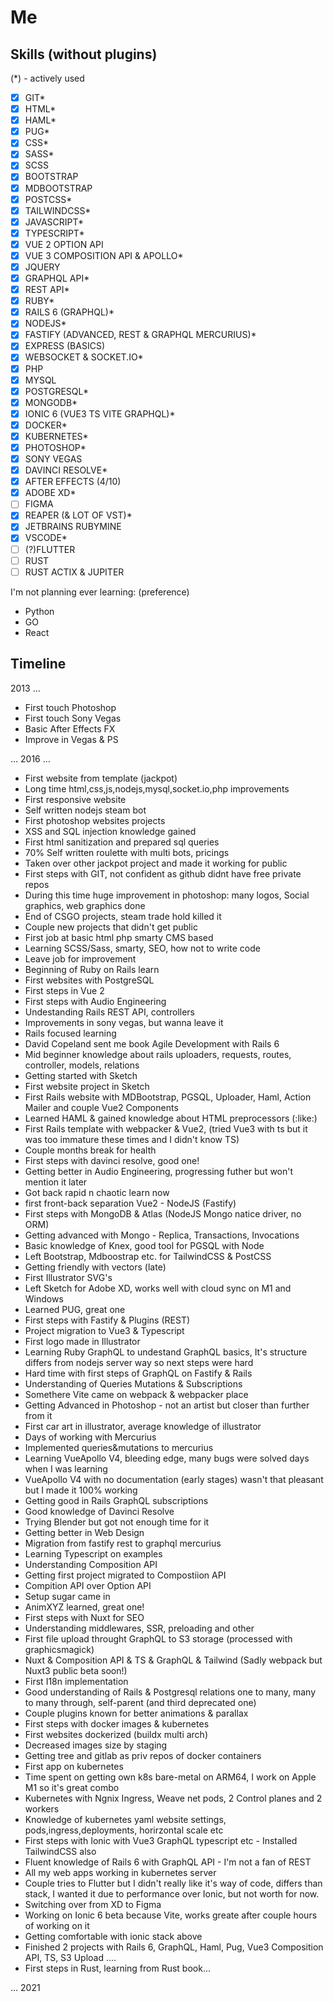 # Me

## Skills (without plugins)
(*) - actively used

- [x] GIT*
- [x] HTML*
- [x] HAML*
- [x] PUG*
- [x] CSS*
- [x] SASS*
- [x] SCSS
- [x] BOOTSTRAP
- [x] MDBOOTSTRAP
- [x] POSTCSS*
- [x] TAILWINDCSS*
- [x] JAVASCRIPT*
- [x] TYPESCRIPT*
- [x] VUE 2 OPTION API
- [x] VUE 3 COMPOSITION API & APOLLO*
- [x] JQUERY
- [x] GRAPHQL API*
- [x] REST API*
- [x] RUBY*
- [x] RAILS 6 (GRAPHQL)*
- [x] NODEJS*
- [x] FASTIFY (ADVANCED, REST & GRAPHQL MERCURIUS)*
- [x] EXPRESS (BASICS)
- [x] WEBSOCKET & SOCKET.IO*
- [x] PHP
- [x] MYSQL
- [x] POSTGRESQL*
- [x] MONGODB*
- [x] IONIC 6 (VUE3 TS VITE GRAPHQL)*
- [x] DOCKER*
- [x] KUBERNETES*
- [x] PHOTOSHOP*
- [x] SONY VEGAS
- [x] DAVINCI RESOLVE*
- [x] AFTER EFFECTS (4/10)
- [x] ADOBE XD*
- [ ] FIGMA
- [x] REAPER (& LOT OF VST)*
- [x] JETBRAINS RUBYMINE
- [x] VSCODE*
- [ ] (?)FLUTTER
- [ ] RUST
- [ ] RUST ACTIX & JUPITER

I'm not planning ever learning:
(preference)
- Python
- GO
- React

## Timeline

2013 ...

- First touch Photoshop
- First touch Sony Vegas
- Basic After Effects FX
- Improve in Vegas & PS

... 2016 ...

- First website from template (jackpot)
- Long time html,css,js,nodejs,mysql,socket.io,php improvements
- First responsive website
- Self written nodejs steam bot
- First photoshop websites projects
- XSS and SQL injection knowledge gained
- First html sanitization and prepared sql queries
- 70% Self written roulette with multi bots, pricings
- Taken over other jackpot project and made it working for public
- First steps with GIT, not confident as github didnt have free private repos
- During this time huge improvement in photoshop: many logos, Social graphics, web graphics done
- End of CSGO projects, steam trade hold killed it 
- Couple new projects that didn't get public
- First job at basic html php smarty CMS based
- Learning SCSS/Sass, smarty, SEO, how not to write code
- Leave job for improvement
- Beginning of Ruby on Rails learn
- First websites with PostgreSQL
- First steps in Vue 2
- First steps with Audio Engineering 
- Undestanding Rails REST API, controllers
- Improvements in sony vegas, but wanna leave it
- Rails focused learning
- David Copeland sent me book Agile Development with Rails 6
- Mid beginner knowledge about rails uploaders, requests, routes, controller, models, relations
- Getting started with Sketch
- First website project in Sketch
- First Rails website with MDBootstrap, PGSQL, Uploader, Haml, Action Mailer and couple Vue2 Components
- Learned HAML & gained knowledge about HTML preprocessors (:like:)
- First Rails template with webpacker & Vue2, (tried Vue3 with ts but it was too immature these times and I didn't know TS)
- Couple months break for health
- First steps with davinci resolve, good one!
- Getting better in Audio Engineering, progressing futher but won't mention it later
- Got back rapid n chaotic learn now 
- first front-back separation Vue2 - NodeJS (Fastify)
- First steps with MongoDB & Atlas (NodeJS Mongo natice driver, no ORM)
- Getting advanced with Mongo - Replica, Transactions, Invocations
- Basic knowledge of Knex, good tool for PGSQL with Node
- Left Bootstrap, Mdboostrap etc. for TailwindCSS & PostCSS
- Getting friendly with vectors (late)
- First Illustrator SVG's
- Left Sketch for Adobe XD, works well with cloud sync on M1 and Windows
- Learned PUG, great one
- First steps with Fastify & Plugins (REST)
- Project migration to Vue3 & Typescript
- First logo made in Illustrator
- Learning Ruby GraphQL to undestand GraphQL basics, It's structure differs from nodejs server way so next steps were hard
- Hard time with first steps of GraphQL on Fastify & Rails
- Understanding of Queries Mutations & Subscriptions
- Somethere Vite came on webpack & webpacker place
- Getting Advanced in Photoshop - not an artist but closer than further from it
- First car art in illustrator, average knowledge of illustrator
- Days of working with Mercurius
- Implemented queries&mutations to mercurius
- Learning VueApollo V4, bleeding edge, many bugs were solved days when I was learning
- VueApollo V4 with no documentation (early stages) wasn't that pleasant but I made it 100% working
- Getting good in Rails GraphQL subscriptions 
- Good knowledge of Davinci Resolve
- Trying Blender but got not enough time for it
- Getting better in Web Design
- Migration from fastify rest to graphql mercurius
- Learning Typescript on examples
- Understanding Composition API
- Getting first project migrated to Compostiion API
- Compition API over Option API
- Setup sugar came in
- AnimXYZ learned, great one!
- First steps with Nuxt for SEO
- Understanding middlewares, SSR, preloading and other
- First file upload throught GraphQL to S3 storage (processed with graphicsmagick)
- Nuxt & Composition API & TS & GraphQL & Tailwind (Sadly webpack but Nuxt3 public beta soon!)
- First I18n implementation
- Good understanding of Rails & Postgresql relations one to many, many to many through, self-parent (and third deprecated one)
- Couple plugins known for better animations & parallax
- First steps with docker images & kubernetes
- First websites dockerized (buildx multi arch)
- Decreased images size by staging
- Getting tree and gitlab as priv repos of docker containers
- First app on kubernetes 
- Time spent on getting own k8s bare-metal on ARM64, I work on Apple M1 so it's great combo
- Kubernetes with Ngnix Ingress, Weave net pods, 2 Control planes and 2 workers
- Knowledge of kubernetes yaml website settings, pods,ingress,deployments, horirzontal scale etc
- First steps with Ionic with Vue3 GraphQL typescript etc - Installed TailwindCSS also
- Fluent knowledge of Rails 6 with GraphQL API - I'm not a fan of REST
- All my web apps working in kubernetes server
- Couple tries to Flutter but I didn't really like it's way of code, differs than stack, I wanted it due to performance over Ionic, but not worth for now.
- Switching over from XD to Figma
- Working on Ionic 6 beta because Vite, works greate after couple hours of working on it
- Getting comfortable with ionic stack above
- Finished 2 projects with Rails 6, GraphQL, Haml, Pug, Vue3 Composition API, TS, S3 Upload ....
- First steps in Rust, learning from Rust book...

... 2021
